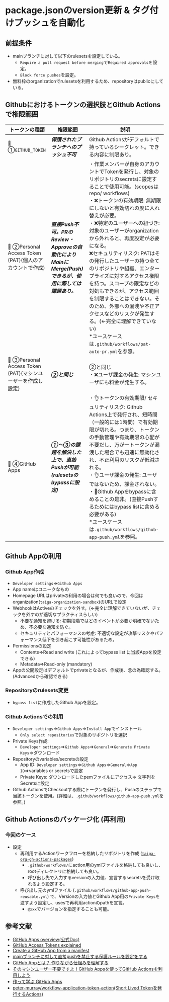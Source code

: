 # package.jsonのversion更新 & タグ付けプッシュを自動化


## 前提条件

* mainブランチに対して以下のrulesetsを設定している。
    * `Require a pull request before merging`で`Required approvals`を設定。
    * `Block force pushes`を設定。
* 無料枠のorganizationでrulesetsを利用するため、repositoryはpublicにしている。

## Githubにおけるトークンの選択肢とGithub Actionsで権限範囲

| トークンの種類 | 権限範囲 | 説明 | 
| --- | --- | --- |
| 🙅 ①`GITHUB_TOKEN` | ***保護されたブランチへのプッシュ不可*** | Github Actionsがデフォルトで持っているシークレット。できる内容に制限あり。 | 
| 🔺 ②Personal Access Token (PAT)(個人のアカウントで作成) | ***直接Push不可。PRのReview・Approveの自動化によりMainにMerge(Push)できるが、使用に際しては課題あり。*** | ・作業メンバーが自身のアカウントでTokenを発行し、対象のリポジトリのsecretsに設定することで使用可能。(scopesはrepo/ workflows) <br> ・❌トークンの有効期限: 無期限にしないと有効切れの度に入れ替えが必要。<br>・❌特定のユーザーへの紐づき: 対象のユーザーがorganizationから外れると、再度設定が必要になる。<br>❌セキュリティリスク: PATはその発行したユーザーの持つ全てのリポジトリや組織、エンタープライズに対するアクセス権限を持つ。スコープの限定などの対処もできるが、アクセス範囲を制限することはできない。そのため、外部への漏洩や不正アクセスなどのリスクが発生する。(←完全に理解できていない) <br> *ユースケースは`.github/workflows/pat-auto-pr.yml`を参照。| 
| 🔺 ③Personal Access Token (PAT)(マシンユーザーを作成し設定) | ***②と同じ*** | ②と同じ <br> ・❌ユーザ課金の発生: マシンユーザにも料金が発生する。 | 
| 🙆 ④GitHub Apps | ***①〜③の課題を解決した上で、直接Pushが可能 (rulesetsのbypassに設定)*** | ・👌トークンの有効期限/ セキュリティリスク: Github Actions上で発行され、短時間（一般的には1時間）で有効期限が切れる。つまり、トークンの手動管理や有効期限の心配が不要だし、万が一トークンが漏洩した場合でも迅速に無効化され、不正利用のリスクが低減される。<br> ・👌ユーザ課金の発生: ユーザではないため、課金されない。<br>・🔺Github Appをbypassに含めることの是非。(直接Pushするためにはbypass listに含める必要がある) <br> *ユースケースは`.github/workflows/github-app-push.yml`を参照。|

## Github Appの利用

### Github App作成
* `Developer settings`=>`Github Apps`
* App nameはユニークなもの
* Homepage URLはprivateの利用の場合は何でも良いので、今回はorganization(`taiga-organization-sandbox`)のURLで設定
* WebhookはActiveのチェックを外す。(←完全に理解できていないが、チェックを外すのが適切なプラクティスらしい)
    * 不要な通知を避ける: 初期段階ではどのイベントが必要か明確でないため、不必要な通知を防ぐ。
    * セキュリティとパフォーマンスの考慮: 不適切な設定が攻撃リスクやパフォーマンス低下を引き起こす可能性があるため。
* Permissionsの設定
    * Contents=>Read and write (これによってbypass list に当該Appを設定できる)
    * Metadata=>Read-only (mandatory)
* Appの公開設定はデフォルトでprivateとなるが、作成後、念の為確認する。(Advancedから確認できる)

### Repositoryのrulesets変更
* `bypass list`に作成したGithub Appを設定。

### Github Actionsでの利用
* `Developer settings`=>`Github Apps`=>`Install App`でインストール
    * `Only select repositories`で対象のリポジトリを選択
* Private Keys作成: 
    * `Developer settings`=>`Github Apps`=>`General`=>`Generate Private Keys`=>ダウンロード
* Repositoryのvariables/secretsの設定
    * App ID: `Developer settings`=>`Github Apps`=>`General`=>`App ID`=>variables or secretsで設定
    * Private Keys: ダウンロードしたpemファイルにアクセス=> 文字列をSecretsに設定
* Github ActionsでCheckoutする際にトークンを発行し、Pushのステップで当該トークンを使用。(詳細は、`.github/workflows/github-app-push.yml`を参照。)

## Github Actionsのパッケージ化 (再利用)

### 今回のケース
* 設定
    * 再利用するActionワークフローを格納したリポジトリを作成 ([`taiga-org-gh-actions-packages`](https://github.com/taiga-organization-sandbox/taiga-org-gh-actions-packages))
        * `.github/workflows/`にaction用のymlファイルを格納しても良いし、rootディレクトリに格納しても良い。
        * 呼び出し先で入力するversionの入力値、宣言するsecretsを受け取れるよう設定する。
    * 呼び出し元のymlファイル (`.github/workflows/github-app-push-reusable.yml`) で、Versionの入力値とGithub App用の`Private Keys`を渡すよう設定し、usesで再利用actionのpathを宣言。
        * `@xxx`でバージョンを指定することも可能。

## 参考文献
* [GitHub Apps overview(公式Doc)](https://docs.github.com/en/apps/overview)
* [GitHub Access Tokens explained](https://devopsjournal.io/blog/2022/01/03/GitHub-Tokens)
* [Create a GitHub App from a manifest](https://devopsjournal.io/blog/2021/12/27/GitHub-App-from-manifest)
* [mainブランチに対して直接pushを禁止する保護ルールを設定をする](https://zenn.dev/json_hardcoder/articles/f9b534377103a4)
* [GitHub Appとは？ 作りながら仕組みを理解する](https://zenn.dev/takamin55/articles/569875e8346948#github-apps%E3%81%A8%E3%81%AF)
* [そのマシンユーザー不要ですよ！GitHub Appsを使ってGitHub Actionsを利用しよう](https://zenn.dev/tatsuo48/articles/72c8939bbc6329#%E3%81%AF%E3%81%98%E3%82%81%E3%81%AB)
* [作って学ぶ GitHub Apps](https://note.com/teitei_tk/n/n5ad51f00a006)
* [peter-murray/workflow-application-token-action(Short Lived Tokenを発行するActions)](https://github.com/peter-murray/workflow-application-token-action)